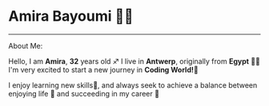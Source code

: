 # Amira Bayoumi 👩‍💻

---

About Me:

Hello, I am **Amira**, **32** years old :sagittarius: I live in **Antwerp**,
originally from **Egypt** :camel::camel: I'm very excited to start a new journey
in **Coding World!**:milky_way:

I enjoy learning new skills:telescope:, and always seek to achieve a balance
between enjoying life :dancer: and succeeding in my career :dart:
